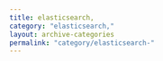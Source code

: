 ```yaml
---
title: elasticsearch,
category: "elasticsearch,"
layout: archive-categories
permalink: "category/elasticsearch-"
---
```

